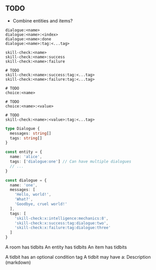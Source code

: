 ## TODO

* Combine entities and items?

```
dialogue:<name>
dialogue:<name>:<index>
dialogue:<name>:done
dialogue:<name>:tag:<...tag>

skill-check:<name>
skill-check:<name>:success
skill-check:<name>:failure

# TODO
skill-check:<name>:success:tag:<...tag>
skill-check:<name>:failure:tag:<...tag>

# TODO
choice:<name>

# TODO
choice:<name>:<value>

# TODO
skill-check:<name>:<value>:tag:<...tag>
```

```typescript
type Dialogue {
  messages: string[]
  tags: string[]
}

const entity = {
  name: 'alice',
  tags: ['dialogue:one'] // Can have multiple dialogues
  // ...
}

const dialogue = {
  name: 'one',
  messages: [
    'Hello, world!',
    'What?',
    'Goodbye, cruel world!'
  ],
  tags: [
    'skill-check:x:intelligence:mechanics:8',
    'skill-check:x:success:tag:dialogue:two',
    'skill-check:x:failure:tag:dialogue:three'
  ]
}
```

A room has tidbits
An entity has tidbits
An item has tidbits

A tidbit has an optional condition tag
A tidbit may have a:
  Description (markdown)